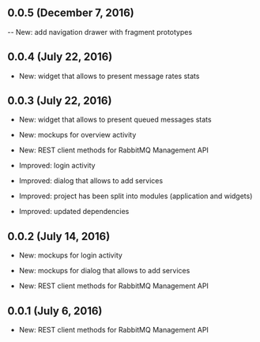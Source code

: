 ## 0.0.5 (December 7, 2016)

-- New: add navigation drawer with fragment prototypes

## 0.0.4 (July 22, 2016)

- New: widget that allows to present message rates stats

## 0.0.3 (July 22, 2016)

- New: widget that allows to present queued messages stats

- New: mockups for overview activity

- New: REST client methods for RabbitMQ Management API

- Improved: login activity

- Improved: dialog that allows to add services

- Improved: project has been split into modules (application and widgets)

- Improved: updated dependencies

## 0.0.2 (July 14, 2016)

- New: mockups for login activity

- New: mockups for dialog that allows to add services

- New: REST client methods for RabbitMQ Management API

## 0.0.1 (July 6, 2016)

- New: REST client methods for RabbitMQ Management API
